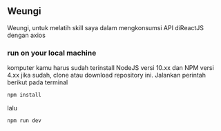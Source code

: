 ## Weungi

Weungi, untuk melatih skill saya dalam mengkonsumsi API diReactJS dengan axios

### run on your local machine

komputer kamu harus sudah terinstall NodeJS versi 10.xx dan NPM versi 4.xx
jika sudah, clone atau download repository ini.
Jalankan perintah berikut pada terminal

```sh
npm install
```

lalu

```sh
npm run dev
```
